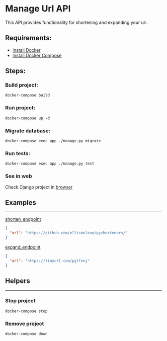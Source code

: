 
# Manage Url API  

This API provides functionality for shortening and expanding your url.

## Requirements:

- [Install Docker](https://www.digitalocean.com/community/tutorials/how-to-install-and-use-docker-on-ubuntu-22-04)
- [Install Docker Compose](https://www.digitalocean.com/community/tutorials/how-to-install-and-use-docker-compose-on-ubuntu-22-04)

## Steps:

### Build project:
```commandline
docker-compose build
```  
### Run project:
```commandline
docker-compose up -d
```

### Migrate database:
```commandline
docker-compose exec app ./manage.py migrate
```

### Run tests:
```commandline
docker-compose exec app ./manage.py test
```

### See in web
Check Django project in [browser](http://localhost:8000/)

## Examples  

----
[shorten_endpoint](http://localhost:8000/url/shorten/)
```json
{
  "url": "https://github.com/ellisonleao/pyshorteners/"
}
```
[expand_endpoint](http://localhost:8000/url/expand/)
```json
{
  "url": "https://tinyurl.com/pglfnnj"
}
```

## Helpers  

----

### Stop project
```commandline
docker-compose stop
```

### Remove project
```commandline
docker-compose down
```